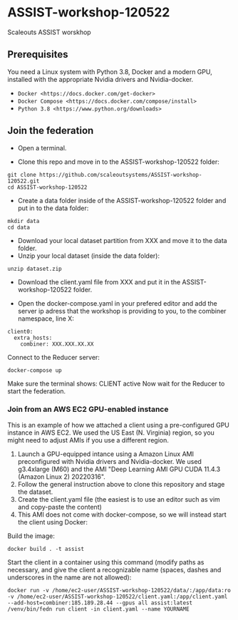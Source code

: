 # ASSIST-workshop-120522
Scaleouts ASSIST worskhop

Prerequisites
-------------
You need a Linux system with Python 3.8, Docker and a modern GPU, installed with the appropriate Nvidia drivers and Nvidia-docker. 

-  `Docker <https://docs.docker.com/get-docker>`
-  `Docker Compose <https://docs.docker.com/compose/install>`
-  `Python 3.8 <https://www.python.org/downloads>`

## Join the federation

- Open a terminal.

- Clone this repo and move in to the ASSIST-workshop-120522 folder:
```
git clone https://github.com/scaleoutsystems/ASSIST-workshop-120522.git
cd ASSIST-workshop-120522
```
- Create a data folder inside of the ASSIST-workshop-120522 folder and put in to the data folder:
```
mkdir data
cd data
```
- Download your local dataset partition from XXX and move it to the data folder.
- Unzip your local dataset (inside the data folder):
```
unzip dataset.zip
```
- Download the client.yaml file from XXX and put it in the ASSIST-workshop-120522 folder.

- Open the docker-compose.yaml in your prefered editor and add the server ip adress that the workshop is providing to you, to the combiner namespace, line X:
```
client0:
  extra_hosts:
    combiner: XXX.XXX.XX.XX
```
Connect to the Reducer server:
```
docker-compose up
```
Make sure the terminal shows: CLIENT active
Now wait for the Reducer to start the federation.

### Join from an AWS EC2 GPU-enabled instance 

This is an example of how we attached a client using a pre-configured GPU instance in AWS EC2. 
We used the US East (N. Virginia) region, so you might need to adjust AMIs if you use a different region. 

1. Launch a GPU-equipped intance using a Amazon Linux AMI preconfigured with Nvidia drivers and Nvidia-docker. We used g3.4xlarge (M60) and the AMI "Deep Learning AMI GPU CUDA 11.4.3 (Amazon Linux 2) 20220316".
2. Follow the general instruction above to clone this repository and stage the dataset. 
3. Create the client.yaml file (the easiest is to use an editor such as vim and copy-paste the content)
4. This AMI does not come with docker-compose, so we will instead start the client using Docker: 

Build the image:
```
docker build . -t assist 
```

Start the client in a container using this command (modify paths as necessary, and give the client a recognizable name (spaces, dashes and underscores in the name are not allowed): 

```
docker run -v /home/ec2-user/ASSIST-workshop-120522/data/:/app/data:ro -v /home/ec2-user/ASSIST-workshop-120522/client.yaml:/app/client.yaml --add-host=combiner:185.189.28.44 --gpus all assist:latest /venv/bin/fedn run client -in client.yaml --name YOURNAME
```



